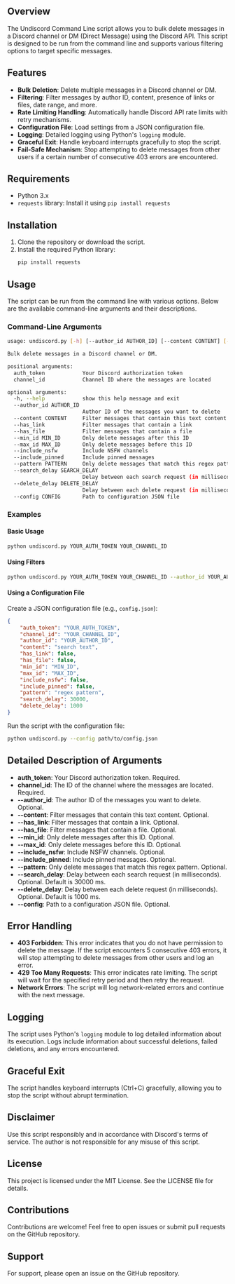 
## Overview
The Undiscord Command Line script allows you to bulk delete messages in a Discord channel or DM (Direct Message) using the Discord API. This script is designed to be run from the command line and supports various filtering options to target specific messages.

## Features
- **Bulk Deletion**: Delete multiple messages in a Discord channel or DM.
- **Filtering**: Filter messages by author ID, content, presence of links or files, date range, and more.
- **Rate Limiting Handling**: Automatically handle Discord API rate limits with retry mechanisms.
- **Configuration File**: Load settings from a JSON configuration file.
- **Logging**: Detailed logging using Python's `logging` module.
- **Graceful Exit**: Handle keyboard interrupts gracefully to stop the script.
- **Fail-Safe Mechanism**: Stop attempting to delete messages from other users if a certain number of consecutive 403 errors are encountered.

## Requirements
- Python 3.x
- `requests` library: Install it using `pip install requests`

## Installation
1. Clone the repository or download the script.
2. Install the required Python library:
   ```sh
   pip install requests
   ```

## Usage
The script can be run from the command line with various options. Below are the available command-line arguments and their descriptions.

### Command-Line Arguments
```sh
usage: undiscord.py [-h] [--author_id AUTHOR_ID] [--content CONTENT] [--has_link] [--has_file] [--min_id MIN_ID] [--max_id MAX_ID] [--include_nsfw] [--include_pinned] [--pattern PATTERN] [--search_delay SEARCH_DELAY] [--delete_delay DELETE_DELAY] [--config CONFIG] auth_token channel_id

Bulk delete messages in a Discord channel or DM.

positional arguments:
  auth_token            Your Discord authorization token
  channel_id            Channel ID where the messages are located

optional arguments:
  -h, --help            show this help message and exit
  --author_id AUTHOR_ID
                        Author ID of the messages you want to delete
  --content CONTENT     Filter messages that contain this text content
  --has_link            Filter messages that contain a link
  --has_file            Filter messages that contain a file
  --min_id MIN_ID       Only delete messages after this ID
  --max_id MAX_ID       Only delete messages before this ID
  --include_nsfw        Include NSFW channels
  --include_pinned      Include pinned messages
  --pattern PATTERN     Only delete messages that match this regex pattern
  --search_delay SEARCH_DELAY
                        Delay between each search request (in milliseconds)
  --delete_delay DELETE_DELAY
                        Delay between each delete request (in milliseconds)
  --config CONFIG       Path to configuration JSON file
```

### Examples
#### Basic Usage
```sh
python undiscord.py YOUR_AUTH_TOKEN YOUR_CHANNEL_ID
```

#### Using Filters
```sh
python undiscord.py YOUR_AUTH_TOKEN YOUR_CHANNEL_ID --author_id YOUR_AUTHOR_ID --content "search text" --has_link --has_file --min_id MIN_ID --max_id MAX_ID --include_nsfw --include_pinned --pattern "regex pattern" --search_delay 30000 --delete_delay 1000
```

#### Using a Configuration File
Create a JSON configuration file (e.g., `config.json`):
```json
{
    "auth_token": "YOUR_AUTH_TOKEN",
    "channel_id": "YOUR_CHANNEL_ID",
    "author_id": "YOUR_AUTHOR_ID",
    "content": "search text",
    "has_link": false,
    "has_file": false,
    "min_id": "MIN_ID",
    "max_id": "MAX_ID",
    "include_nsfw": false,
    "include_pinned": false,
    "pattern": "regex pattern",
    "search_delay": 30000,
    "delete_delay": 1000
}
```

Run the script with the configuration file:
```sh
python undiscord.py --config path/to/config.json
```

## Detailed Description of Arguments
- **auth_token**: Your Discord authorization token. Required.
- **channel_id**: The ID of the channel where the messages are located. Required.
- **--author_id**: The author ID of the messages you want to delete. Optional.
- **--content**: Filter messages that contain this text content. Optional.
- **--has_link**: Filter messages that contain a link. Optional.
- **--has_file**: Filter messages that contain a file. Optional.
- **--min_id**: Only delete messages after this ID. Optional.
- **--max_id**: Only delete messages before this ID. Optional.
- **--include_nsfw**: Include NSFW channels. Optional.
- **--include_pinned**: Include pinned messages. Optional.
- **--pattern**: Only delete messages that match this regex pattern. Optional.
- **--search_delay**: Delay between each search request (in milliseconds). Optional. Default is 30000 ms.
- **--delete_delay**: Delay between each delete request (in milliseconds). Optional. Default is 1000 ms.
- **--config**: Path to a configuration JSON file. Optional.

## Error Handling
- **403 Forbidden**: This error indicates that you do not have permission to delete the message. If the script encounters 5 consecutive 403 errors, it will stop attempting to delete messages from other users and log an error.
- **429 Too Many Requests**: This error indicates rate limiting. The script will wait for the specified retry period and then retry the request.
- **Network Errors**: The script will log network-related errors and continue with the next message.

## Logging
The script uses Python's `logging` module to log detailed information about its execution. Logs include information about successful deletions, failed deletions, and any errors encountered.

## Graceful Exit
The script handles keyboard interrupts (Ctrl+C) gracefully, allowing you to stop the script without abrupt termination.

## Disclaimer
Use this script responsibly and in accordance with Discord's terms of service. The author is not responsible for any misuse of this script.

## License
This project is licensed under the MIT License. See the LICENSE file for details.

## Contributions
Contributions are welcome! Feel free to open issues or submit pull requests on the GitHub repository.

## Support
For support, please open an issue on the GitHub repository.
